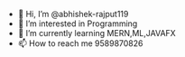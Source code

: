 - 👋 Hi, I’m @abhishek-rajput119
- 👀 I’m interested in Programming
- 🌱 I’m currently learning MERN,ML,JAVAFX
- 📫 How to reach me 9589870826

<!---
abhishek-rajput119/abhishek-rajput119 is a ✨ special ✨ repository because its `README.md` (this file) appears on your GitHub profile.
You can click the Preview link to take a look at your changes.
--->
